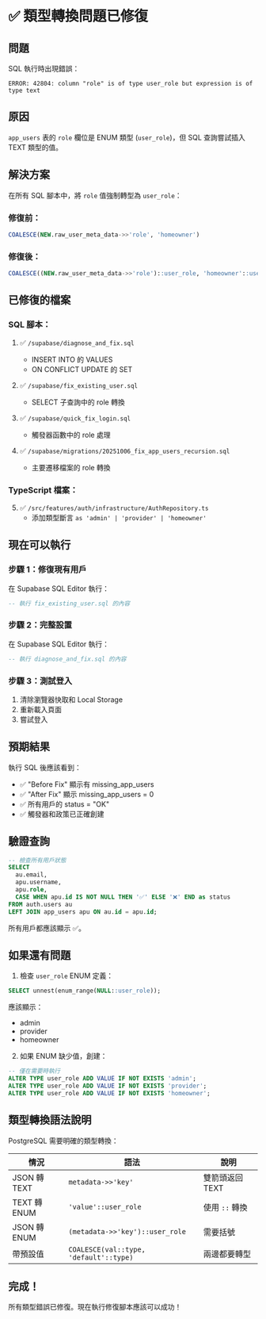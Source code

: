 # ✅ 類型轉換問題已修復

## 問題
SQL 執行時出現錯誤：
```
ERROR: 42804: column "role" is of type user_role but expression is of type text
```

## 原因
`app_users` 表的 `role` 欄位是 ENUM 類型 (`user_role`)，但 SQL 查詢嘗試插入 TEXT 類型的值。

## 解決方案
在所有 SQL 腳本中，將 `role` 值強制轉型為 `user_role`：

### 修復前：
```sql
COALESCE(NEW.raw_user_meta_data->>'role', 'homeowner')
```

### 修復後：
```sql
COALESCE((NEW.raw_user_meta_data->>'role')::user_role, 'homeowner'::user_role)
```

## 已修復的檔案

### SQL 腳本：
1. ✅ `/supabase/diagnose_and_fix.sql`
   - INSERT INTO 的 VALUES
   - ON CONFLICT UPDATE 的 SET

2. ✅ `/supabase/fix_existing_user.sql`
   - SELECT 子查詢中的 role 轉換

3. ✅ `/supabase/quick_fix_login.sql`
   - 觸發器函數中的 role 處理

4. ✅ `/supabase/migrations/20251006_fix_app_users_recursion.sql`
   - 主要遷移檔案的 role 轉換

### TypeScript 檔案：
5. ✅ `/src/features/auth/infrastructure/AuthRepository.ts`
   - 添加類型斷言 `as 'admin' | 'provider' | 'homeowner'`

## 現在可以執行

### 步驟 1：修復現有用戶
在 Supabase SQL Editor 執行：
```sql
-- 執行 fix_existing_user.sql 的內容
```

### 步驟 2：完整設置
在 Supabase SQL Editor 執行：
```sql
-- 執行 diagnose_and_fix.sql 的內容
```

### 步驟 3：測試登入
1. 清除瀏覽器快取和 Local Storage
2. 重新載入頁面
3. 嘗試登入

## 預期結果

執行 SQL 後應該看到：
- ✅ "Before Fix" 顯示有 missing_app_users
- ✅ "After Fix" 顯示 missing_app_users = 0
- ✅ 所有用戶的 status = "OK"
- ✅ 觸發器和政策已正確創建

## 驗證查詢

```sql
-- 檢查所有用戶狀態
SELECT 
  au.email,
  apu.username,
  apu.role,
  CASE WHEN apu.id IS NOT NULL THEN '✅' ELSE '❌' END as status
FROM auth.users au
LEFT JOIN app_users apu ON au.id = apu.id;
```

所有用戶都應該顯示 ✅。

## 如果還有問題

1. 檢查 `user_role` ENUM 定義：
```sql
SELECT unnest(enum_range(NULL::user_role));
```

應該顯示：
- admin
- provider
- homeowner

2. 如果 ENUM 缺少值，創建：
```sql
-- 僅在需要時執行
ALTER TYPE user_role ADD VALUE IF NOT EXISTS 'admin';
ALTER TYPE user_role ADD VALUE IF NOT EXISTS 'provider';
ALTER TYPE user_role ADD VALUE IF NOT EXISTS 'homeowner';
```

## 類型轉換語法說明

PostgreSQL 需要明確的類型轉換：

| 情況 | 語法 | 說明 |
|------|------|------|
| JSON 轉 TEXT | `metadata->>'key'` | 雙箭頭返回 TEXT |
| TEXT 轉 ENUM | `'value'::user_role` | 使用 `::` 轉換 |
| JSON 轉 ENUM | `(metadata->>'key')::user_role` | 需要括號 |
| 帶預設值 | `COALESCE(val::type, 'default'::type)` | 兩邊都要轉型 |

## 完成！

所有類型錯誤已修復。現在執行修復腳本應該可以成功！
